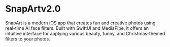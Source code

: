 # SnapArtv2.0
SnapArt is a modern iOS app that creates fun and creative photos using real-time AI face filters. Built with SwiftUI and MediaPipe, it offers an intuitive interface for applying various beauty, funny, and Christmas-themed filters to your photos.
